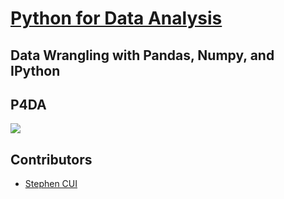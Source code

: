 # [Python for Data Analysis](https://wesmckinney.com/book/)

## Data Wrangling with Pandas, Numpy, and IPython

## P4DA

<a href="https://www.oreilly.com/library/view/python-for-data/9781098104023/"><img src="https://learning.oreilly.com/library/cover/9781098104023/250w/"></a>

## Contributors

- [Stephen CUI](https://github.com/JPL-JUNO)
